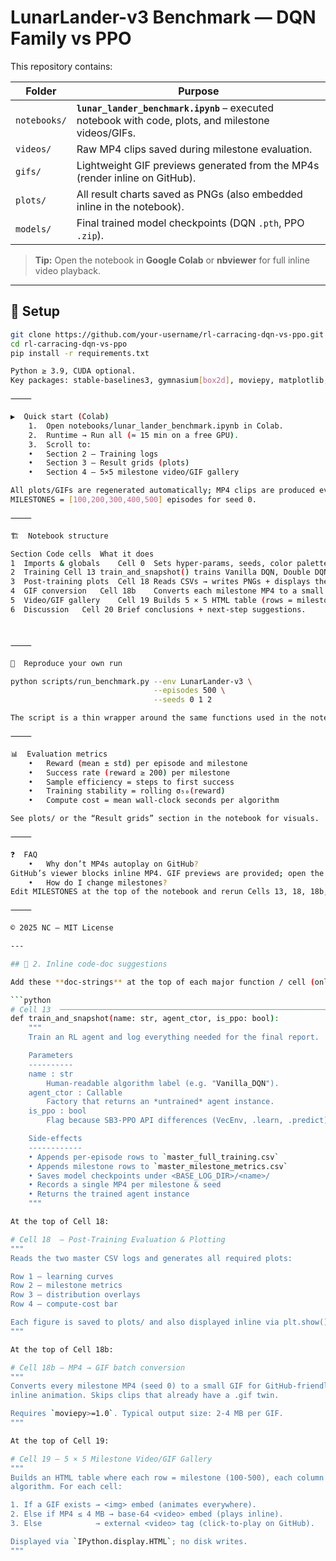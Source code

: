 # LunarLander-v3 Benchmark — DQN Family vs PPO

This repository contains:

| Folder | Purpose |
|--------|---------|
| `notebooks/` | **`lunar_lander_benchmark.ipynb`** – executed notebook with code, plots, and milestone videos/GIFs. |
| `videos/`    | Raw MP4 clips saved during milestone evaluation. |
| `gifs/`      | Lightweight GIF previews generated from the MP4s (render inline on GitHub). |
| `plots/`     | All result charts saved as PNGs (also embedded inline in the notebook). |
| `models/`    | Final trained model checkpoints (DQN `.pth`, PPO `.zip`). |

> **Tip:** Open the notebook in **Google Colab** or **nbviewer** for full inline video playback.

---

## 🔧  Setup

```bash
git clone https://github.com/your-username/rl-carracing-dqn-vs-ppo.git
cd rl-carracing-dqn-vs-ppo
pip install -r requirements.txt

Python ≥ 3.9, CUDA optional.
Key packages: stable-baselines3, gymnasium[box2d], moviepy, matplotlib, pandas.

⸻

▶️  Quick start (Colab)
	1.	Open notebooks/lunar_lander_benchmark.ipynb in Colab.
	2.	Runtime → Run all (≈ 15 min on a free GPU).
	3.	Scroll to:
	•	Section 2 – Training logs
	•	Section 3 – Result grids (plots)
	•	Section 4 – 5×5 milestone video/GIF gallery

All plots/GIFs are regenerated automatically; MP4 clips are produced every
MILESTONES = [100,200,300,400,500] episodes for seed 0.

⸻

🏗️  Notebook structure

Section	Code cells	What it does
1  Imports & globals	Cell 0	Sets hyper-params, seeds, color palette.
2  Training	Cell 13	train_and_snapshot() trains Vanilla DQN, Double DQN, Dueling DQN, PER-DQN, PPO; logs per-episode CSVs, saves milestone videos and model checkpoints.
3  Post-training plots	Cell 18	Reads CSVs → writes PNGs + displays them inline; covers learning curves, milestone trends, overlays.
4  GIF conversion	Cell 18b	Converts each milestone MP4 to a small GIF (moviepy).
5  Video/GIF gallery	Cell 19	Builds 5 × 5 HTML table (rows = milestones, cols = algos); embeds GIF if present, else MP4 (≤ 4 MB base-64, otherwise thumbnail).
6  Discussion	Cell 20	Brief conclusions + next-step suggestions.



⸻

🔄  Reproduce your own run

python scripts/run_benchmark.py --env LunarLander-v3 \
                                --episodes 500 \
                                --seeds 0 1 2

The script is a thin wrapper around the same functions used in the notebook; it writes logs, plots, and videos to the same folders.

⸻

📊  Evaluation metrics
	•	Reward (mean ± std) per episode and milestone
	•	Success rate (reward ≥ 200) per milestone
	•	Sample efficiency = steps to first success
	•	Training stability = rolling σ₅₀(reward)
	•	Compute cost = mean wall-clock seconds per algorithm

See plots/ or the “Result grids” section in the notebook for visuals.

⸻

❓  FAQ
	•	Why don’t MP4s autoplay on GitHub?
GitHub’s viewer blocks inline MP4. GIF previews are provided; open the notebook in Colab/nbviewer for full playback.
	•	How do I change milestones?
Edit MILESTONES at the top of the notebook and rerun Cells 13, 18, 18b, 19.

⸻

© 2025 NC — MIT License

---

## 📝 2. Inline code-doc suggestions

Add these **doc-strings** at the top of each major function / cell (only one example shown; copy the pattern).

```python
# Cell 13  ──────────────────────────────────────────────────────────────
def train_and_snapshot(name: str, agent_ctor, is_ppo: bool):
    """
    Train an RL agent and log everything needed for the final report.

    Parameters
    ----------
    name : str
        Human-readable algorithm label (e.g. "Vanilla_DQN").
    agent_ctor : Callable
        Factory that returns an *untrained* agent instance.
    is_ppo : bool
        Flag because SB3-PPO API differences (VecEnv, .learn, .predict).

    Side-effects
    ------------
    • Appends per-episode rows to `master_full_training.csv`
    • Appends milestone rows to `master_milestone_metrics.csv`
    • Saves model checkpoints under <BASE_LOG_DIR>/<name>/
    • Records a single MP4 per milestone & seed
    • Returns the trained agent instance
    """

At the top of Cell 18:

# Cell 18  — Post-Training Evaluation & Plotting
"""
Reads the two master CSV logs and generates all required plots:

Row 1 – learning curves  
Row 2 – milestone metrics  
Row 3 – distribution overlays  
Row 4 – compute-cost bar

Each figure is saved to plots/ and also displayed inline via plt.show().
"""

At the top of Cell 18b:

# Cell 18b — MP4 → GIF batch conversion
"""
Converts every milestone MP4 (seed 0) to a small GIF for GitHub-friendly
inline animation. Skips clips that already have a .gif twin.

Requires `moviepy>=1.0`. Typical output size: 2-4 MB per GIF.
"""

At the top of Cell 19:

# Cell 19 — 5 × 5 Milestone Video/GIF Gallery
"""
Builds an HTML table where each row = milestone (100-500), each column =
algorithm. For each cell:

1. If a GIF exists → <img> embed (animates everywhere).  
2. Else if MP4 ≤ 4 MB → base-64 <video> embed (plays inline).  
3. Else            → external <video> tag (click-to-play on GitHub).

Displayed via `IPython.display.HTML`; no disk writes.
"""



